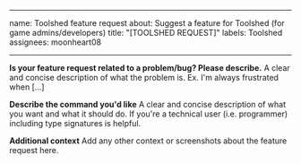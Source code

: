 <!--
SPDX-FileCopyrightText: 2023 Moony <moony@hellomouse.net>
SPDX-FileCopyrightText: 2025 taydeo <td12233a@gmail.com>

SPDX-License-Identifier: MIT
-->

---
name: Toolshed feature request
about: Suggest a feature for Toolshed (for game admins/developers)
title: "[TOOLSHED REQUEST]"
labels: Toolshed
assignees: moonheart08

---

**Is your feature request related to a problem/bug? Please describe.**
A clear and concise description of what the problem is. Ex. I'm always frustrated when [...]

**Describe the command you'd like**
A clear and concise description of what you want and what it should do.
If you're a technical user (i.e. programmer) including type signatures is helpful.

**Additional context**
Add any other context or screenshots about the feature request here.

